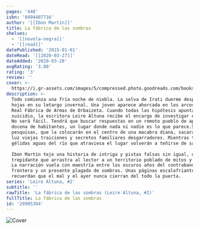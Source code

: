 ```yaml
---
pages: '440'
isbn: '8494407716'
author: '[[Ibon Martín]]'
title: La fábrica de las sombras
shelves:
  - '[[novela-negra]]'
  - '[[read]]'
datePublished: '2015-01-01'
dateRead: '[[2020-03-27]]'
dateAdded: '2020-03-28'
avgRating: '3.88'
rating: '3'
review: ''
cover: >-
  https://i.gr-assets.com/images/S/compressed.photo.goodreads.com/books/1461449392l/29985384.jpg
description: >-
  Todo comienza una fría noche de niebla. La selva de Irati duerme despojada de
  hojas en su letargo invernal. Una joven aparece ahorcada en los arcos de la
  Real Fábrica de Armas de Orbaizeta. Cuando todas las hipótesis apuntan al
  suicidio, la escritora Leire Altuna recibe el encargo de investigar el caso.
  No será fácil. Tendrá que buscar respuestas en un remoto pueblo de apenas una
  docena de habitantes, un lugar donde nada ni nadie es lo que parece.Sus
  pesquisas, que la colocarán en el centro de una macabra diana, sacarán a la
  luz viejas traiciones y secretos familiares desgarradores. Mientras tanto, las
  gélidas aguas del río que atraviesa el lugar volverán a teñirse de sangre.  
    
  Ibon Martín teje una historia de intriga y pistas falsas sin igual, una trama
  trepidante que arrastra al lector a un territorio poblado de mitos y leyendas.
  La narración vuela con maestría entre los oscuros años del contrabando en la
  frontera y un presente plagado de sombras. Unas páginas escalofriantes que nos
  recuerdan que el mal y el ayer nunca cierran del todo la puerta.
series: 'Leire Altuna, #2'
subtitle: ''
rawTitle: 'La fábrica de las sombras (Leire Altuna, #2)'
fullTitle: La fábrica de las sombras
id: '29985384'
---
```

![Cover](https:&#x2F;&#x2F;i.gr-assets.com&#x2F;images&#x2F;S&#x2F;compressed.photo.goodreads.com&#x2F;books&#x2F;1461449392l&#x2F;29985384.jpg)

